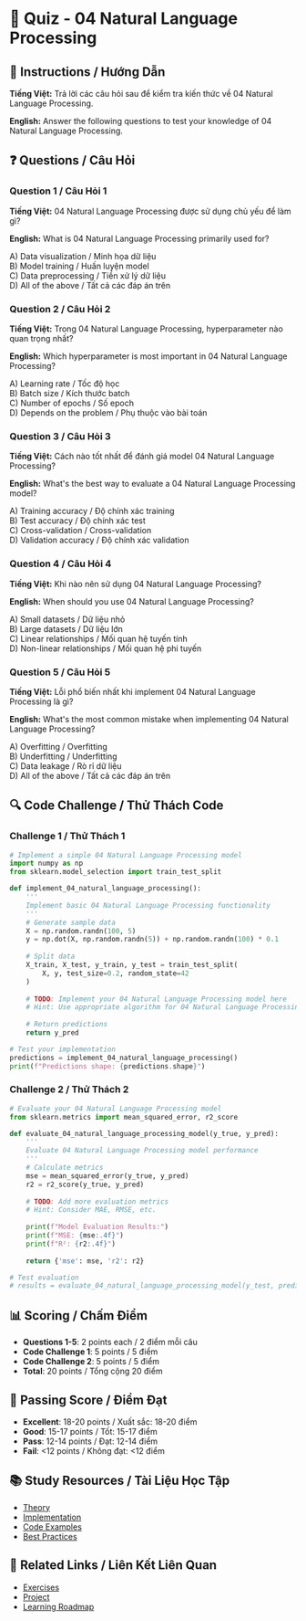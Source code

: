 # 🧠 Quiz - 04 Natural Language Processing

## 📝 Instructions / Hướng Dẫn

**Tiếng Việt:** Trả lời các câu hỏi sau để kiểm tra kiến thức về 04 Natural Language Processing.

**English:** Answer the following questions to test your knowledge of 04 Natural Language Processing.

## ❓ Questions / Câu Hỏi

### Question 1 / Câu Hỏi 1
**Tiếng Việt:** 04 Natural Language Processing được sử dụng chủ yếu để làm gì?

**English:** What is 04 Natural Language Processing primarily used for?

A) Data visualization / Minh họa dữ liệu  
B) Model training / Huấn luyện model  
C) Data preprocessing / Tiền xử lý dữ liệu  
D) All of the above / Tất cả các đáp án trên

### Question 2 / Câu Hỏi 2
**Tiếng Việt:** Trong 04 Natural Language Processing, hyperparameter nào quan trọng nhất?

**English:** Which hyperparameter is most important in 04 Natural Language Processing?

A) Learning rate / Tốc độ học  
B) Batch size / Kích thước batch  
C) Number of epochs / Số epoch  
D) Depends on the problem / Phụ thuộc vào bài toán

### Question 3 / Câu Hỏi 3
**Tiếng Việt:** Cách nào tốt nhất để đánh giá model 04 Natural Language Processing?

**English:** What's the best way to evaluate a 04 Natural Language Processing model?

A) Training accuracy / Độ chính xác training  
B) Test accuracy / Độ chính xác test  
C) Cross-validation / Cross-validation  
D) Validation accuracy / Độ chính xác validation

### Question 4 / Câu Hỏi 4
**Tiếng Việt:** Khi nào nên sử dụng 04 Natural Language Processing?

**English:** When should you use 04 Natural Language Processing?

A) Small datasets / Dữ liệu nhỏ  
B) Large datasets / Dữ liệu lớn  
C) Linear relationships / Mối quan hệ tuyến tính  
D) Non-linear relationships / Mối quan hệ phi tuyến

### Question 5 / Câu Hỏi 5
**Tiếng Việt:** Lỗi phổ biến nhất khi implement 04 Natural Language Processing là gì?

**English:** What's the most common mistake when implementing 04 Natural Language Processing?

A) Overfitting / Overfitting  
B) Underfitting / Underfitting  
C) Data leakage / Rò rỉ dữ liệu  
D) All of the above / Tất cả các đáp án trên

## 🔍 Code Challenge / Thử Thách Code

### Challenge 1 / Thử Thách 1
```python
# Implement a simple 04 Natural Language Processing model
import numpy as np
from sklearn.model_selection import train_test_split

def implement_04_natural_language_processing():
    '''
    Implement basic 04 Natural Language Processing functionality
    '''
    # Generate sample data
    X = np.random.randn(100, 5)
    y = np.dot(X, np.random.randn(5)) + np.random.randn(100) * 0.1
    
    # Split data
    X_train, X_test, y_train, y_test = train_test_split(
        X, y, test_size=0.2, random_state=42
    )
    
    # TODO: Implement your 04 Natural Language Processing model here
    # Hint: Use appropriate algorithm for 04 Natural Language Processing
    
    # Return predictions
    return y_pred

# Test your implementation
predictions = implement_04_natural_language_processing()
print(f"Predictions shape: {predictions.shape}")
```

### Challenge 2 / Thử Thách 2
```python
# Evaluate your 04 Natural Language Processing model
from sklearn.metrics import mean_squared_error, r2_score

def evaluate_04_natural_language_processing_model(y_true, y_pred):
    '''
    Evaluate 04 Natural Language Processing model performance
    '''
    # Calculate metrics
    mse = mean_squared_error(y_true, y_pred)
    r2 = r2_score(y_true, y_pred)
    
    # TODO: Add more evaluation metrics
    # Hint: Consider MAE, RMSE, etc.
    
    print(f"Model Evaluation Results:")
    print(f"MSE: {mse:.4f}")
    print(f"R²: {r2:.4f}")
    
    return {'mse': mse, 'r2': r2}

# Test evaluation
# results = evaluate_04_natural_language_processing_model(y_test, predictions)
```

## 📊 Scoring / Chấm Điểm

- **Questions 1-5**: 2 points each / 2 điểm mỗi câu
- **Code Challenge 1**: 5 points / 5 điểm
- **Code Challenge 2**: 5 points / 5 điểm
- **Total**: 20 points / Tổng cộng 20 điểm

## 🎯 Passing Score / Điểm Đạt

- **Excellent**: 18-20 points / Xuất sắc: 18-20 điểm
- **Good**: 15-17 points / Tốt: 15-17 điểm  
- **Pass**: 12-14 points / Đạt: 12-14 điểm
- **Fail**: <12 points / Không đạt: <12 điểm

## 📚 Study Resources / Tài Liệu Học Tập

- [Theory](./THEORY_04_natural_language_processing.md)
- [Implementation](./IMPLEMENTATION_04_natural_language_processing.md)
- [Code Examples](./CODE_EXAMPLES_04_natural_language_processing.md)
- [Best Practices](./BEST_PRACTICES_04_natural_language_processing.md)

## 🔗 Related Links / Liên Kết Liên Quan

- [Exercises](./EXERCISES_04_natural_language_processing.md)
- [Project](./PROJECT_04_natural_language_processing.md)
- [Learning Roadmap](./LEARNING_ROADMAP_04_natural_language_processing.md)

